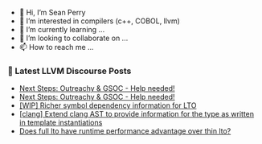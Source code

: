 - 👋 Hi, I’m Sean Perry
- 👀 I’m interested in compilers (c++, COBOL, llvm)
- 🌱 I’m currently learning ...
- 💞️ I’m looking to collaborate on ...
- 📫 How to reach me ...

<!---
s66perry/s66perry is a ✨ special ✨ repository because its `README.md` (this file) appears on your GitHub profile.
You can click the Preview link to take a look at your changes.
--->
### 📕 Latest LLVM Discourse Posts

<!-- DISCOURSE-LLVM:START -->
- [Next Steps: Outreachy &amp; GSOC - Help needed!](https://discourse.llvm.org/t/next-steps-outreachy-gsoc-help-needed/60285/4)
- [Next Steps: Outreachy &amp; GSOC - Help needed!](https://discourse.llvm.org/t/next-steps-outreachy-gsoc-help-needed/60285/3)
- [[WIP] Richer symbol dependency information for LTO](https://discourse.llvm.org/t/wip-richer-symbol-dependency-information-for-lto/60335/5)
- [[clang] Extend clang AST to provide information for the type as written in template instantiations](https://discourse.llvm.org/t/clang-extend-clang-ast-to-provide-information-for-the-type-as-written-in-template-instantiations/60323/4)
- [Does full lto have runtime performance advantage over thin lto?](https://discourse.llvm.org/t/does-full-lto-have-runtime-performance-advantage-over-thin-lto/60317/6)
<!-- DISCOURSE-LLVM:END -->
